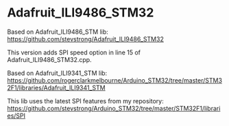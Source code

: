 # Adafruit_ILI9486_STM32

Based on Adafruit_ILI9486_STM lib: https://github.com/stevstrong/Adafruit_ILI9486_STM32

This version adds SPI speed option in line 15 of Adafruit_ILI9486_STM32.cpp.

Based on Adafruit_ILI9341_STM lib: https://github.com/rogerclarkmelbourne/Arduino_STM32/tree/master/STM32F1/libraries/Adafruit_ILI9341_STM

This lib uses the latest SPI features from my repository: https://github.com/stevstrong/Arduino_STM32/tree/master/STM32F1/libraries/SPI
